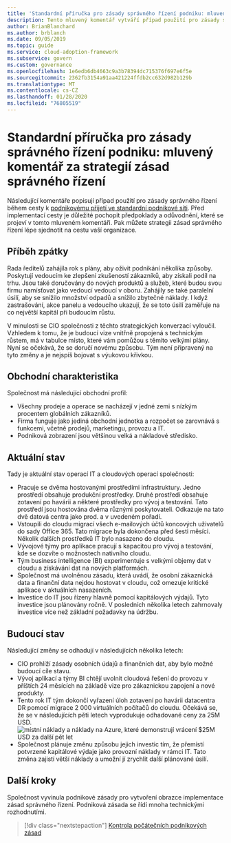 ```yaml
---
title: 'Standardní příručka pro zásady správného řízení podniku: mluvený komentář za strategií zásad správného řízení'
description: Tento mluvený komentář vytváří případ použití pro zásady správného řízení během cesty k podnikovému přijetí v cloudu Standard.
author: BrianBlanchard
ms.author: brblanch
ms.date: 09/05/2019
ms.topic: guide
ms.service: cloud-adoption-framework
ms.subservice: govern
ms.custom: governance
ms.openlocfilehash: 1e6edb6db4663c9a3b78394dc715376f697e6f5e
ms.sourcegitcommit: 2362fb3154a91aa421224ffdb2cc632d982b129b
ms.translationtype: MT
ms.contentlocale: cs-CZ
ms.lasthandoff: 01/28/2020
ms.locfileid: "76805519"
---
```

# <a name="standard-enterprise-governance-guide-the-narrative-behind-the-governance-strategy"></a>Standardní příručka pro zásady správného řízení podniku: mluvený komentář za strategií zásad správného řízení

Následující komentáře popisují případ použití pro zásady správného řízení během cesty k [podnikovému přijetí ve standardní podnikové síti](./index.md). Před implementací cesty je důležité pochopit předpoklady a odůvodnění, které se projeví v tomto mluveném komentáři. Pak můžete strategii zásad správného řízení lépe sjednotit na cestu vaší organizace.

## <a name="back-story"></a>Příběh zpátky

Rada ředitelů zahájila rok s plány, aby oživit podnikání několika způsoby. Poskytují vedoucím ke zlepšení zkušeností zákazníků, aby získali podíl na trhu. Jsou také doručovány do nových produktů a služeb, které budou svou firmu namísťovat jako vedoucí vedoucí v oboru. Zahájily se také paralelní úsilí, aby se snížilo množství odpadů a snížilo zbytečné náklady. I když zastrašování, akce panelu a vedoucího ukazují, že se toto úsilí zaměřuje na co největší kapitál při budoucím růstu.

V minulosti se CIO společnosti z těchto strategických konverzací vyloučil. Vzhledem k tomu, že je budoucí vize vnitřně propojená s technickým růstem, má v tabulce místo, které vám pomůžou s těmito velkými plány. Nyní se očekává, že se doručí novému způsobu. Tým není připravený na tyto změny a je nejspíš bojovat s výukovou křivkou.

## <a name="business-characteristics"></a>Obchodní charakteristika

Společnost má následující obchodní profil:

- Všechny prodeje a operace se nacházejí v jedné zemi s nízkým procentem globálních zákazníků.
- Firma funguje jako jediná obchodní jednotka a rozpočet se zarovnává s funkcemi, včetně prodejů, marketingu, provozu a IT.
- Podniková zobrazení jsou většinou velká a nákladové středisko.

## <a name="current-state"></a>Aktuální stav

Tady je aktuální stav operací IT a cloudových operací společnosti:

- Pracuje se dvěma hostovanými prostředími infrastruktury. Jedno prostředí obsahuje produkční prostředky. Druhé prostředí obsahuje zotavení po havárii a některé prostředky pro vývoj a testování. Tato prostředí jsou hostována dvěma různými poskytovateli. Odkazuje na tato dvě datová centra jako prod. a v uvedeném pořadí.
- Vstoupili do cloudu migrací všech e-mailových účtů koncových uživatelů do sady Office 365. Tato migrace byla dokončena před šesti měsíci. Několik dalších prostředků IT bylo nasazeno do cloudu.
- Vývojové týmy pro aplikace pracují s kapacitou pro vývoj a testování, kde se dozvíte o možnostech nativního cloudu.
- Tým business intelligence (BI) experimentuje s velkými objemy dat v cloudu a získávání dat na nových platformách.
- Společnost má uvolněnou zásadu, která uvádí, že osobní zákaznická data a finanční data nejdou hostovat v cloudu, což omezuje kritické aplikace v aktuálních nasazeních.
- Investice do IT jsou řízeny hlavně pomocí kapitálových výdajů. Tyto investice jsou plánovány ročně. V posledních několika letech zahrnovaly investice více než základní požadavky na údržbu.

## <a name="future-state"></a>Budoucí stav

Následující změny se odhadují v následujících několika letech:

- CIO prohlíží zásady osobních údajů a finančních dat, aby bylo možné budoucí cíle stavu.
- Vývoj aplikací a týmy BI chtějí uvolnit cloudová řešení do provozu v příštích 24 měsících na základě vize pro zákaznickou zapojení a nové produkty.
- Tento rok IT tým dokončí vyřazení úloh zotavení po havárii datacentra DR pomocí migrace 2 000 virtuálních počítačů do cloudu. Očekává se, že se v následujících pěti letech vyprodukuje odhadované ceny za 25M USD.
    ![místní náklady a náklady na Azure, které demonstrují vrácení $25M USD za další pět let](../../../_images/govern/calculator-small-to-medium-enterprise.png)
- Společnost plánuje změnu způsobu jejich investic tím, že přemístí potvrzené kapitálové výdaje jako provozní náklady v rámci IT. Tato změna zajistí větší náklady a umožní jí zrychlit další plánované úsilí.

## <a name="next-steps"></a>Další kroky

Společnost vyvinula podnikové zásady pro vytvoření obrazce implementace zásad správného řízení. Podniková zásada se řídí mnoha technickými rozhodnutími.

> [!div class="nextstepaction"]
> [Kontrola počátečních podnikových zásad](./initial-corporate-policy.md)
